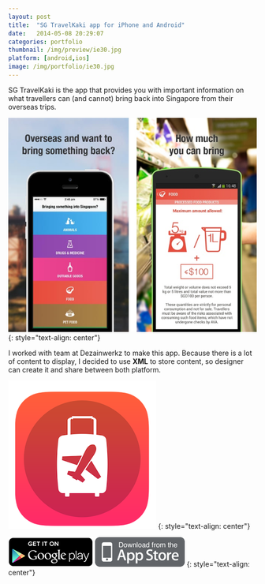```yaml
---
layout: post
title:  "SG TravelKaki app for iPhone and Android"
date:   2014-05-08 20:29:07
categories: portfolio
thumbnail: /img/preview/ie30.jpg
platform: [android,ios]
image: /img/portfolio/ie30.jpg
---
```


SG TravelKaki is the app that provides you with important information on what travellers can (and cannot) bring back into Singapore from their overseas trips.

![image](/img/portfolio/ava1.jpg)
{: style="text-align: center"}

I worked with team at Dezainwerkz to make this app. Because there is a lot of content to display, I decided to use **XML** to store content, so designer can create it and share between both platform.

![image](/img/portfolio/ava2.png)
{: style="text-align: center"}

[![Download Here](/img/download/playstore.png)](https://play.google.com/store/apps/details?id=com.thisiscolony.ava)
[![Download Here](/img/download/itunestore.png)](https://itunes.apple.com/us/app/sg-travelkaki/id850892055?mt=8)
{: style="text-align: center"}
